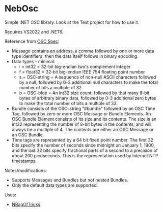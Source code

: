 # NebOsc
Simple .NET OSC library. Look at the Test project for how to use it.

Requires VS2022 and .NET6.


Reference from [OSC Spec](http://opensoundcontrol.org/spec-1_0):
- Message contains an address, a comma followed by one or more data type identifiers, then the data itself follows in binary encoding.
- Data types - minimal:
  - i = int32 = 32-bit big-endian two's complement integer
  - f = float32 = 32-bit big-endian IEEE 754 floating point number
  - s = OSC-string = A sequence of non-null ASCII characters followed by a null, followed by 0-3 additional null characters
    to make the total number of bits a multiple of 32.
  - b = OSC-blob = An int32 size count, followed by that many 8-bit bytes of arbitrary binary data, followed by 0-3 additional
    zero bytes to make the total number of bits a multiple of 32.
- Bundle consists of the OSC-string "#bundle" followed by an OSC Time Tag, followed by zero or more OSC Message or Bundle Elements.
  An OSC Bundle Element consists of its size and its contents. The size is an int32 representing the number of 8-bit bytes in the
  contents, and will always be a multiple of 4. The contents are either an OSC Message or an OSC Bundle.
- Time tags are represented by a 64 bit fixed point number. The first 32 bits specify the number of seconds since midnight
  on January 1, 1900, and the last 32 bits specify fractional parts of a second to a precision of about 200 picoseconds.
  This is the representation used by Internet NTP timestamps.

Notes/modifications:
- Supports Messages and Bundles but not nested Bundles.
- Only the default data types are supported.

Uses:
- [NBagOfTricks](https://github.com/cepthomas/NBagOfTricks/blob/main/README.md)

